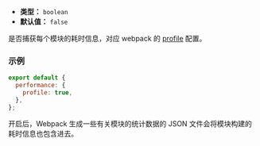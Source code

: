- **类型：** `boolean`
- **默认值：** `false`

是否捕获每个模块的耗时信息，对应 webpack 的 [profile](https://webpack.js.org/configuration/other-options/#profile) 配置。

### 示例

```js
export default {
  performance: {
    profile: true,
  },
};
```

开启后，Webpack 生成一些有关模块的统计数据的 JSON 文件会将模块构建的耗时信息也包含进去。
